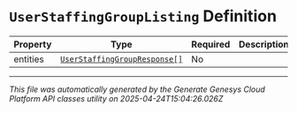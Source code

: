 # `UserStaffingGroupListing` Definition

| Property | Type | Required | Description |
|----------|------|----------|-------------|
| entities | [`UserStaffingGroupResponse[]`](userstaffinggroupresponse-definition.md) | No |  |

---

*This file was automatically generated by the Generate Genesys Cloud Platform API classes utility on 2025-04-24T15:04:26.026Z*